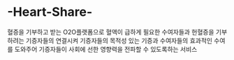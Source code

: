 # -Heart-Share-
혈증을 기부하고 받는 O2O플랫폼으로 혈액이 급하게 필요한 수여자들과 헌혈증을 기부하려는 기증자들의 연결시켜 기증자들의 목적성 있는 기증과 수여자들의 효과적인 수여를 도와주어 기증자들이 사회에 선한 영향력을 전파할 수 있도록하는 서비스
